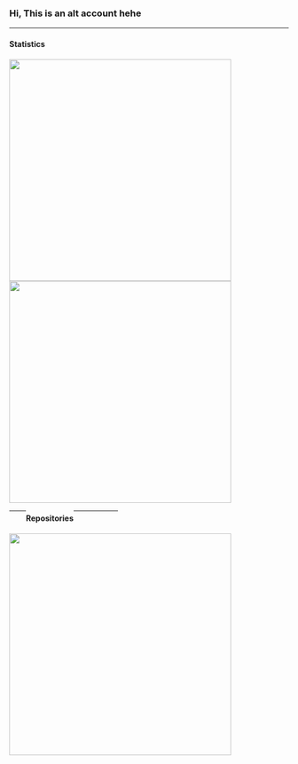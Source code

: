 <h3>Hi, This is an alt account hehe</h3>
<hr>
<h4>Statistics</h4>
<img width="400px" src="https://github-readme-stats.vercel.app/api?username=GarudaFX&show_icons=true&theme=noctis_minimus"><br>
<img width="400px" src="https://github-readme-stats.vercel.app/api/top-langs/?username=GarudaFX&layout=compact&theme=noctis_minimus">
<div style="display: flex; flex-direction: row;">
  <hr width="30px">
  <h4>Repositories</h4>
  <hr width="80px">  
</div>
<img width="400px" src="https://github-readme-stats.vercel.app/api/pin/?username=GarudaFX&show_owner&repo=js-notes&theme=noctis_minimus">
